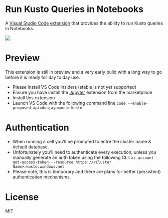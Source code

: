 # Run Kusto Queries in Notebooks

A [Visual Studio Code](https://code.visualstudio.com/) [extension](https://marketplace.visualstudio.com/items?itemName=donjayamanne.kusto) that provides the ability to run Kusto queries in Notebooks.

<img src=https://raw.githubusercontent.com/donjayamanne/vscode-kusto/main/images/main.gif>

# Preview
This extension is still in preview and a very early build with a long way to go before it is ready for day to day use.
* Please install VS Code Insiders (stable is not yet supported)
* Ensure you have install the [Jupyter](https://marketplace.visualstudio.com/items?itemName=ms-toolsai.jupyter) extension from the marketplace
* Install this extension
* Launch VS Code with the following command line `code --enable-proposed-api=donjayamanne.kusto`

# Authentication
* When running a cell you'll be prompted to entre the cluster name & default database.
* Unfortunately you'll need to authenticate every execution, unless you manually generate an auth token using the following CLI:
    `az account get-access-token --resource https://<Cluster Name>.kusto.windows.net`
* Please note, this is temporary and there are plans for better (persistent) authentication mechanisms.

# License

MIT
